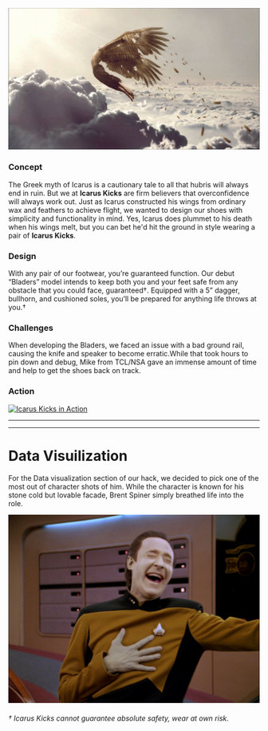 ![](/assets/icarus-header.jpg)

### Concept

The Greek myth of Icarus is a cautionary tale to all that hubris will always end in ruin. But we at **Icarus Kicks** are firm believers that overconfidence will always work out. Just as Icarus constructed his wings from ordinary wax and feathers to achieve flight, we wanted to design our shoes with simplicity and functionality in mind. Yes, Icarus does plummet to his death when his wings melt, but you can bet he'd hit the ground in style wearing a pair of **Icarus Kicks**.

### Design

With any pair of our footwear, you’re guaranteed function. Our debut “Bladers” model intends to keep both you and your feet safe from any obstacle that you could face, guaranteed†. Equipped with a 5” dagger, bullhorn, and cushioned soles, you’ll be prepared for anything life throws at you.†

### Challenges

When developing the Bladers, we faced an issue with a bad ground rail, causing the knife and speaker to become erratic.While that took hours to pin down and debug, Mike from TCL/NSA gave an immense amount of time and help to get the shoes back on track.

### Action

[![Icarus Kicks in Action](http://img.youtube.com/vi/-1DKjFl4-OQ/0.jpg)](http://www.youtube.com/watch?v=-1DKjFl4-OQ)

***

***

# Data Visuilization 

For the Data visualization section of our hack, we decided to pick one of the most out of character shots of him. While the character is known for his stone cold but lovable facade, Brent Spiner simply breathed life into the role.

![](/assets/data_vis.jpeg)


###### † Icarus Kicks cannot guarantee absolute safety, wear at own risk.
